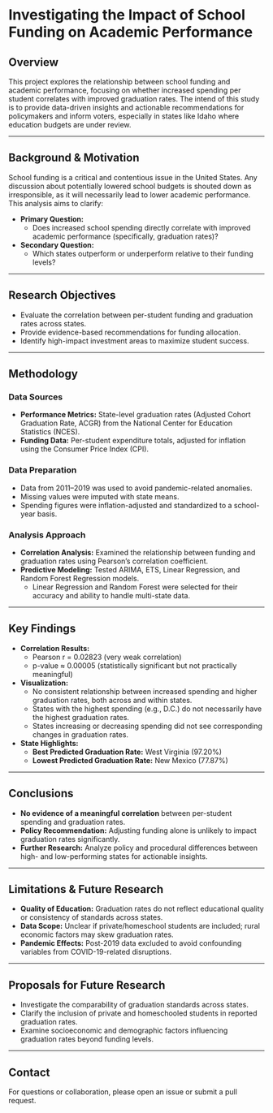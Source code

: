 # Investigating the Impact of School Funding on Academic Performance

## Overview

This project explores the relationship between school funding and academic performance, focusing on whether increased spending per student correlates with improved graduation rates. The intend of this study is to provide data-driven insights and actionable recommendations for policymakers and inform voters, especially in states like Idaho where education budgets are under review.

---

## Background & Motivation

School funding is a critical and contentious issue in the United States. Any discussion about potentially lowered school budgets is shouted down as irresponsible, as it will necessarily lead to lower academic performance. This analysis aims to clarify:

- **Primary Question:**
  - Does increased school spending directly correlate with improved academic performance (specifically, graduation rates)?
- **Secondary Question:**
  - Which states outperform or underperform relative to their funding levels?
---

## Research Objectives

- Evaluate the correlation between per-student funding and graduation rates across states.
- Provide evidence-based recommendations for funding allocation.
- Identify high-impact investment areas to maximize student success.
  
---

## Methodology

### Data Sources

- **Performance Metrics:** State-level graduation rates (Adjusted Cohort Graduation Rate, ACGR) from the National Center for Education Statistics (NCES).
- **Funding Data:** Per-student expenditure totals, adjusted for inflation using the Consumer Price Index (CPI).

### Data Preparation

- Data from 2011–2019 was used to avoid pandemic-related anomalies.
- Missing values were imputed with state means.
- Spending figures were inflation-adjusted and standardized to a school-year basis.

### Analysis Approach

- **Correlation Analysis:** Examined the relationship between funding and graduation rates using Pearson’s correlation coefficient.
- **Predictive Modeling:** Tested ARIMA, ETS, Linear Regression, and Random Forest Regression models.
    - Linear Regression and Random Forest were selected for their accuracy and ability to handle multi-state data.

---

## Key Findings

- **Correlation Results:**  
  - Pearson r = 0.02823 (very weak correlation)
  - p-value ≈ 0.00005 (statistically significant but not practically meaningful)
- **Visualization:**  
  - No consistent relationship between increased spending and higher graduation rates, both across and within states.
  - States with the highest spending (e.g., D.C.) do not necessarily have the highest graduation rates.
  - States increasing or decreasing spending did not see corresponding changes in graduation rates.
- **State Highlights:**  
  - **Best Predicted Graduation Rate:** West Virginia (97.20%)
  - **Lowest Predicted Graduation Rate:** New Mexico (77.87%)

---

## Conclusions

- **No evidence of a meaningful correlation** between per-student spending and graduation rates.
- **Policy Recommendation:** Adjusting funding alone is unlikely to impact graduation rates significantly.
- **Further Research:** Analyze policy and procedural differences between high- and low-performing states for actionable insights.

---

## Limitations & Future Research

- **Quality of Education:** Graduation rates do not reflect educational quality or consistency of standards across states.
- **Data Scope:** Unclear if private/homeschool students are included; rural economic factors may skew graduation rates.
- **Pandemic Effects:** Post-2019 data excluded to avoid confounding variables from COVID-19-related disruptions.

---

## Proposals for Future Research

- Investigate the comparability of graduation standards across states.
- Clarify the inclusion of private and homeschooled students in reported graduation rates.
- Examine socioeconomic and demographic factors influencing graduation rates beyond funding levels.

---

## Contact

For questions or collaboration, please open an issue or submit a pull request.


